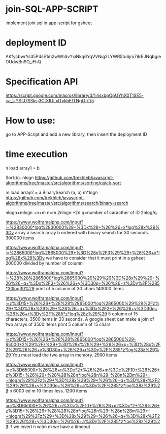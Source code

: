 # join-SQL-APP-SCRIPT
implement join sql in app-script for gsheet

# deployment ID
AKfycbwrYs35P4sE1m2wWhSvYxiNkq6YqVVNig2LYWR5tu6jro78rEJNqbgieOUdwBn9O_iFhQ

# Specification API
https://script.google.com/macros/library/d/1irisxbpOpUYhX0T1SE5-ca_UYSfJ7SSksj3CtXIULxlTvkbEfTNgO-if/5

# How to use:
go to APP-Script and add a new library, then insert the deployment ID

# time execution
n load array1 = b

Sort(b).   nlogn
https://github.com/trekhleb/javascript-algorithms/tree/master/src/algorithms/sorting/quick-sort

m load array2 = a
BinarySearch (a, b) m*logn
https://github.com/trekhleb/javascript-algorithms/tree/master/src/algorithms/search/binary-search

nlogn+mlogn +n+m
n=m
2nlogn +2n
q=number of caracther of ID
2nlog/q

https://www.wolframalpha.com/input?i=%2830000*log%2830000%29+%3Dx%29+%26%26+x*log%28x%29%3Dy array a search array b ordered with binary search for 30 seconds. 300000 items

https://www.wolframalpha.com/input?i=%2865000*log%2865000%29+%3D%28x%2F3%29%29+%26%26+x*log%28x%29%3Dy we have to consider that it must print in a gsheet 200000 divided by number of column

https://www.wolframalpha.com/input?i=%28%28%2865000*log%2865000%29%29%29%3D%28x%29%29+%26%26+q+%3Dx%2F3+%26%26+y%3D30q+%26%26+z%3Dy%2F%285*30log30%29 print of 5 column of 30 chars 140000 items

https://www.wolframalpha.com/input?i=z%3D15+%26%26+%28%28%2865000*log%2865000%29%29%2Fz%29+%3D%28x%29%29+%26%26+q+%3Dx%2F2+%26%26+y%3D30q+%26%26+r%3Dy%2F%285*z*log%28z%29%29 5 column of 15 characters, 3500 items in 30 seconds. A google sheet can make a join of two arrays of 3500 items print 5 column of 15 chars

https://www.wolframalpha.com/input?i=z%3D15+%26%26+%28%28%2865000*log%2865000%29-65000*2%29%2Fz%29+%3D%28x%29%29+%26%26+q+%3D%28x%2F2%29%26%26+y%3D30q+%26%26+r%3Dy%2F%285*z*log%28z%29%29 You must load the two array in memory. 2900 items

https://www.wolframalpha.com/input?i=c%3D65000+%26%26+n%3Dc*2+%26%26+m%3Dc%2F10+%26%26+z%3D15+%26%26+%28%28%28n*log%28n%29-%28n%2Bm%29+-+nlogm%29%2Fz%29+%3D%28x%29%29+%26%26+q+%3D%28x%2F2%29%26%26+y%3D30q+%26%26+a%3Dy%2F%285*z*log%28z%29%29 n 6000 ed m 10 times less. 1200 items

https://www.wolframalpha.com/input?i=c%3D65000+%26%26+n%3Dc%2F10+%26%26+m%3Dc*2+%26%26+z%3D15+%26%26+%28%28%28n*log%28n%29-%28n%2Bm%29+-+nlogm%29%2Fz%29+%3D%28x%29%29+%26%26+q+%3D%28x%2F2%29%26%26+y%3D30q+%26%26+a%3Dy%2F%285*z*log%28z%29%29 if we invert n witm m we have a timeout
